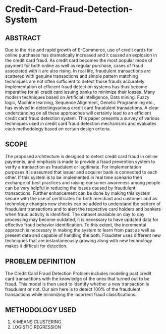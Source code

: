 # Credit-Card-Fraud-Detection-System

## ABSTRACT
Due to the rise and rapid growth of E-Commerce, use of credit cards for online purchases has dramatically increased and it caused an explosion in the credit card fraud. As credit card becomes the most popular mode of payment for both online as well as regular purchase, cases of fraud associated with it are also rising. In real life, fraudulent transactions are scattered with genuine transactions and simple pattern matching techniques are not often sufficient to detect those frauds accurately. Implementation of efficient fraud detection systems has thus become imperative for all credit card issuing banks to minimize their losses. Many modern techniques based on Artificial Intelligence, Data mining, Fuzzy logic, Machine learning, Sequence Alignment, Genetic Programming etc., has evolved in detectingvarious credit card fraudulent transactions. A clear understanding on all these approaches will certainly lead to an efficient credit card fraud detection system. This paper presents a survey of various techniques used in credit card fraud detection mechanisms and evaluates each methodology based on certain design criteria.


## SCOPE
The proposed architecture is  designed to detect credit card fraud in online payments, and emphasis is made to provide a fraud prevention system to verify a transaction as fraudulent or legitimate. For implementation purposes it is assumed that issuer and acquirer bank is connected to each other. If this system is to be implemented in real time scenario then exchange of best practices and raising consumer awareness among people can be very helpful in reducing the losses caused by fraudulent transactions. Further enhancement can be done by making this system secure with the use of certificates for both merchant and customer and as technology changes new checks can be added to understand the pattern of fraudulent transactions and to alert the respective card holders and bankers when fraud activity is identified. The dataset available on day to day processing may become outdated, it is necessary to have updated data for effective fraud behavior identification. To this extent, the incremental approach is necessary in making the system to learn from past as well as present data and capable of handling the both. Fraudster uses different new techniques that are instantaneously growing along with new technology makes it difficult for detection. 


## PROBLEM DEFINITION
The Credit Card Fraud Detection Problem includes modeling past credit card transactions with the knowledge of the ones that turned out to be fraud. This model is then used to identify whether a new transaction is fraudulent or not. Our aim here is to detect 100% of the fraudulent transactions while minimizing the incorrect fraud classifications.

## METHODOLOGY USED
1. K-MEANS CLUSTERING
2. LOGISTIC REGRESSION
